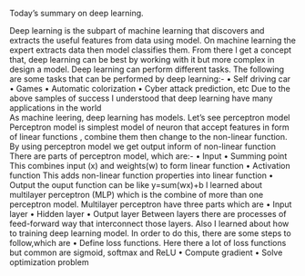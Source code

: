 Today’s summary on deep learning.

Deep learning is the subpart of machine learning that discovers and extracts the useful features from data using model.
On machine learning the expert extracts data then model classifies them. From there l get a concept that, deep learning can be best by working with it but more complex in design a model.
Deep learning can perform different tasks. The following are some tasks that can be performed by deep learning:-
•	Self driving car 
•	Games
•	Automatic colorization
•	Cyber attack prediction, etc
Due to the above samples of success I understood that deep learning have many applications in the world  
As machine leering, deep learning has models. Let’s see  perceptron model
Perceptron model is simplest model of neuron that accept features in form of  linear functions , combine them then change to the non-linear function. By using perceptron model we get output inform of non-linear function
There are parts of perceptron model, which are:-
•	Input 
•	Summing point   This combines input (x) and weights(w)  to form linear function
•	Activation function  This adds non-linear function properties into  linear function 
•	Output   the ouput function can be like y=sum(wx)+b
 l learned about multilayer perceptron (MLP) which is the combine of more than one perceptron model.
Multilayer perceptron have three parts which are 
•	Input layer
•	Hidden layer
•	Output layer
Between layers there are processes of feed-forward way that interconnect those layers.
Also I learned about how to training deep learning model. In order to do this, there are some steps to follow,which are 
•	Define loss functions. Here there a lot of loss functions but common are sigmoid, softmax  and ReLU
•	Compute gradient
•	Solve optimization problem
